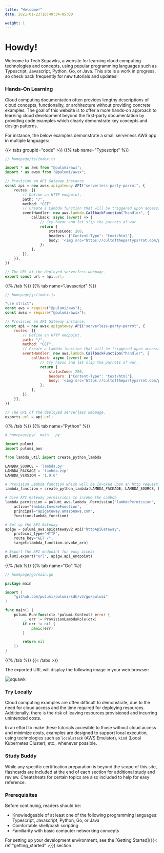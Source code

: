 ```yaml
---
title: "Welcome!"
date: 2021-01-23T16:49:34-05:00

weight: 1
---
```


# Howdy!

Welcome to Tech Squawks, a website for learning cloud computing technologies and concepts, using popular programming languages such as Typescript, Javascript, Python, Go, or Java. This site is a work in progress, so check back frequently for new tutorials and updates!

### Hands-On Learning

Cloud computing documentation often provides lengthy descriptions of cloud concepts, functionality, or architecture without providing concrete examples. The goal of this website is to offer a more hands-on approach to learning cloud development beyond the first-party documentation by providing code examples which clearly demonstrate key concepts and design patterns.

For instance, the below examples demonstrate a small serverless AWS app in multiple languages:

{{< tabs groupId="code" >}}
{{% tab name="Typescript" %}}
```ts
// homepage/ts/index.ts

import * as aws from "@pulumi/aws";
import * as awsx from "@pulumi/awsx";

// Provision an API Gateway instance.
const api = new awsx.apigateway.API("serverless-party-parrot", {
    routes: [{
        // Define an HTTP endpoint.
        path: "/",
        method: "GET",
        // Create a Lambda function that will be triggered upon accessing this endpoint.
        eventHandler: new aws.lambda.CallbackFunction("handler", {
            callback: async (event) => {
                // Cry havoc and let slip the parrots of war.
                return {
                    statusCode: 200,
                    headers: {"Content-Type": "text/html"},
                    body: '<img src="https://cultofthepartyparrot.com/parrots/hd/revolutionparrot.gif">',
                };
            },
        }),
    }],
})

// The URL of the deployed serverless webpage.
export const url = api.url;

```
{{% /tab %}}
{{% tab name="Javascript" %}}
```js
// homepage/js/index.js

"use strict";
const aws = require("@pulumi/aws");
const awsx = require("@pulumi/awsx");

// Provision an API Gateway instance.
const api = new awsx.apigateway.API("serverless-party-parrot", {
    routes: [{
        // Define an HTTP endpoint.
        path: "/",
        method: "GET",
        // Create a Lambda function that will be triggered upon accessing this endpoint.
        eventHandler: new aws.lambda.CallbackFunction("handler", {
            callback: async (event) => {
                // Cry havoc and let slip the parrots of war.
                return {
                    statusCode: 200,
                    headers: {"Content-Type": "text/html"},
                    body: '<img src="https://cultofthepartyparrot.com/parrots/hd/revolutionparrot.gif">',
                };
            },
        }),
    }],
})

// The URL of the deployed serverless webpage.
exports.url = api.url;
```
{{% /tab %}}
{{% tab name="Python" %}}
```py
# homepage/py/__main__.py

import pulumi
import pulumi_aws

from lambda_util import create_python_lambda

LAMBDA_SOURCE = 'lambda.py'
LAMBDA_PACKAGE = 'lambda.zip'
LAMBDA_VERSION = '1.0.0'

# Provision Lambda function which will be invoked upon an http request.
lambda_function = create_python_lambda(LAMBDA_PACKAGE, LAMBDA_SOURCE, LAMBDA_VERSION)

# Give API Gateway permissions to invoke the Lambda
lambda_permission = pulumi_aws.lambda_.Permission("lambdaPermission", 
    action="lambda:InvokeFunction",
    principal="apigateway.amazonaws.com",
    function=lambda_function)

# Set up the API Gateway
apigw = pulumi_aws.apigatewayv2.Api("httpApiGateway", 
    protocol_type="HTTP",
    route_key="GET /",
    target=lambda_function.invoke_arn)

# Export the API endpoint for easy access
pulumi.export("url", apigw.api_endpoint)
```
{{% /tab %}}
{{% tab name="Go" %}}
```go
// homepage/go/main.go

package main

import (
	"github.com/pulumi/pulumi/sdk/v3/go/pulumi"
)

func main() {
	pulumi.Run(func(ctx *pulumi.Context) error {
		_, err := ProvisionLambdaRole(ctx)
		if err != nil {
			panic(err)
		}

		return nil
	})
}

```
{{% /tab %}}
{{< /tabs >}}

The exported URL will display the following image in your web browser: 

![squawk](https://cultofthepartyparrot.com/parrots/hd/revolutionparrot.gif)

### Try Locally

Cloud computing examples are often difficult to demonstrate, due to the need for cloud access and the time required for deploying resources. Additionally, there is the risk of leaving resources provisioned and incurring unintended costs.

In an effort to make these tutorials accesible to those without cloud access and minimize costs, examples are designed 
to support local execution, using technologies such as `localstack` (AWS Emulator), `kind` (Local Kubernetes Cluster), etc., whenever possible. 

### Study Buddy

While any specific certification preparation is beyond the scope of this site, flashcards are included at the end of each section for additional study and review. Cheatsheats for certain topics are also included to help for easy reference.

### Prerequisites

Before continuing, readers should be:

- Knowledgeable of at least one of the following programming languages: Typescript, Javascript, Python, Go, or Java
- Comfortable shell/bash scripting
- Familiarity with basic computer networking concepts

For setting up your development environment, see the  [Getting Started]({{< ref "getting_started" >}}) section.